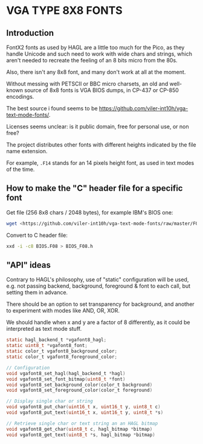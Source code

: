 # VGA TYPE 8X8 FONTS

## Introduction

FontX2 fonts as used by HAGL are a little too much for the Pico, as they handle Unicode and such need to work with wide chars and strings, which aren't needed to recreate the feeling of an 8 bits micro from the 80s.

Also, there isn't any 8x8 font, and many don't work at all at the moment.

Without messing with PETSCII or BBC micro charsets, an old and well-known source of 8x8 fonts is VGA BIOS dumps, in CP-437 or CP-850 encodings.

The best source i found seems to be <https://github.com/viler-int10h/vga-text-mode-fonts/>.

Licenses seems unclear: is it public domain, free for personal use, or non free?

The project distributes other fonts with different heights indicated by the file name extension.

For example, `.F14` stands for an 14 pixels height font, as used in text modes of the time.

## How to make the "C" header file for a specific font

Get file (256 8x8 chars / 2048 bytes), for example IBM's BIOS one:

```bash
wget <https://github.com/viler-int10h/vga-text-mode-fonts/raw/master/FONTS/PC-IBM/BIOS.F08>
```

Convert to C header file:

```bash
xxd -i -c8 BIOS.F08 > BIOS_F08.h
```

## "API" ideas

Contrary to HAGL's philosophy, use of "static" configuration will be used, e.g. not passing backend, background, foreground & font to each call, but setting them in advance.

There should be an option to set transparency for background, and another to experiment with modes like AND, OR, XOR.

We should handle when x and y are a factor of 8 differently, as it could be interpreted as text mode stuff.

```c
static hagl_backend_t *vgafont8_hagl;
static uint8_t *vgafont8_font;
static color_t vgafont8_background_color;
static color_t vgafont8_foreground_color;

// Configuration
void vgafont8_set_hagl(hagl_backend_t *hagl)
void vgafont8_set_font_bitmap(uint8_t *font)
void vgafont8_set_background_color(color_t background)
void vgafont8_set_foreground_color(color_t foreground)

// Display single char or string
void vgafont8_put_char(uint16_t x, uint16_t y, uint8_t c)
void vgafont8_put_text(uint16_t x, uint16_t y, uint8_t *s)

// Retrieve single char or text string an an HAGL bitmap
void vgafont8_get_char(uint8_t c, hagl_bitmap *bitmap)
void vgafont8_get_text(uint8_t *s, hagl_bitmap *bitmap)
```
